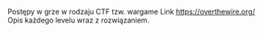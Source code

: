 Postępy w grze w rodzaju CTF tzw. wargame Link https://overthewire.org/
Opis każdego levelu wraz z rozwiązaniem.
